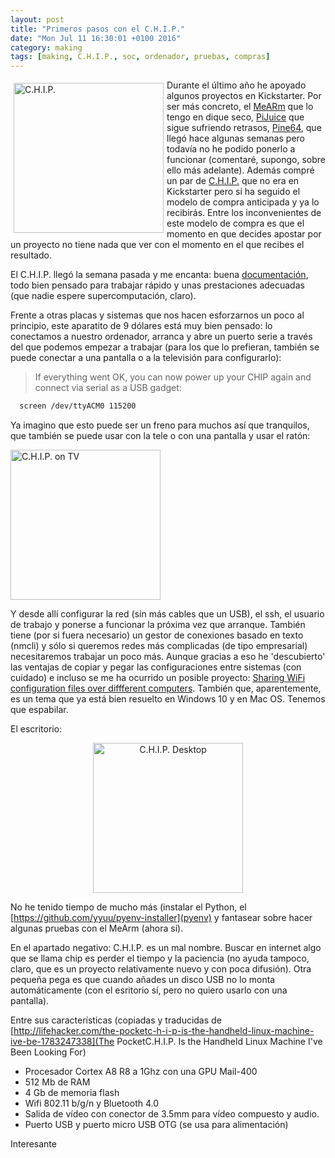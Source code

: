 ```yaml
---
layout: post
title: "Primeros pasos con el C.H.I.P."
date: "Mon Jul 11 16:30:01 +0100 2016"
category: making
tags: [making, C.H.I.P., soc, ordenador, pruebas, compras]
---
```






<a href="https://www.instagram.com/p/BHjol17hGVx/" title="C.H.I.P."><img src="https://scontent.cdninstagram.com/t51.2885-15/e35/13597694_308352186166055_1513547827_n.jpg" width="240"  alt="C.H.I.P." style="float:left; margin:5px"></a>
Durante el último año he apoyado algunos proyectos en Kickstarter. Por ser más concreto, el [MeARm](https://www.kickstarter.com/projects/phenoptix/mearm-pocket-sized-industrial-robotics-for-everybo) que lo tengo en dique seco, [PiJuice](https://www.kickstarter.com/projects/pijuice/pijuice-a-portable-project-platform-for-every-rasp) que sigue sufriendo retrasos, [Pine64](https://www.kickstarter.com/projects/pine64/pine-a64-first-15-64-bit-single-board-super-comput), que llegó hace algunas semanas pero todavía no he podido ponerlo a funcionar (comentaré, supongo, sobre ello más adelante). Además compré un par de [C.H.I.P.](https://getchip.com/) que no era en Kickstarter pero si ha seguido el modelo de compra anticipada y ya lo recibirás.
Entre los inconvenientes de este modelo de compra es que el momento en que decides apostar por un proyecto no tiene nada que ver con el momento en el que recibes el resultado.

El C.H.I.P. llegó la semana pasada y me encanta: buena [documentación](http://docs.getchip.com/chip.html), todo bien pensado para trabajar rápido y unas prestaciones adecuadas (que nadie espere supercomputación, claro).

Frente a otras placas y sistemas que nos hacen esforzarnos un poco al principio, este aparatito de 9 dólares está muy bien pensado: lo conectamos a nuestro ordenador, arranca y abre un puerto serie a través del que podemos empezar a trabajar (para los que lo prefieran, también se puede conectar a una pantalla o a la televisión para configurarlo):

> If everything went OK, you can now power up your CHIP again and connect via serial as a USB gadget:

```bash
  screen /dev/ttyACM0 115200
```

Ya imagino que esto puede ser un freno para muchos así que tranquilos, que también se puede usar con la tele o con una pantalla y usar el ratón:

<a href="https://www.instagram.com/p/BHosUwahC0X/" title="C.H.I.P. on TV"><img src="https://scontent.cdninstagram.com/t51.2885-15/e35/13597543_1770971849782604_173704173_n.jpg" width="240"  alt="C.H.I.P. on TV" style="float:center"></a>

Y desde allí configurar la red (sin más cables que un USB), el ssh, el usuario de trabajo y ponerse a funcionar la próxima vez que arranque. También tiene (por si fuera necesario) un gestor de conexiones basado en texto (nmcli) y sólo si queremos redes más complicadas (de tipo empresarial) necesitaremos trabajar un poco más. Aunque gracias a eso he 'descubierto' las ventajas de copiar y pegar las configuraciones entre sistemas (con cuidado) e incluso se me ha ocurrido un posible proyecto: [Sharing WiFi configuration files over diffferent computers](http://askubuntu.com/questions/796972/sharing-wifi-configuration-files-over-diffferent-computers). También que, aparentemente, es un tema que ya está bien resuelto en Windows 10 y en Mac OS. Tenemos que espabilar.  

El escritorio:

<div align="center">
<a href="https://www.instagram.com/p/BHosfjSBN9e/" title="C.H.I.P. Desktop"><img src="https://scontent.cdninstagram.com/t51.2885-15/e35/13584130_1750517428559546_1192437614_n.jpg" width="240"  alt="C.H.I.P. Desktop" style="float:center"></a>
</div>


No he tenido tiempo de mucho más (instalar el Python, el [https://github.com/yyuu/pyenv-installer](pyenv) y fantasear sobre hacer algunas pruebas con el MeArm (ahora sí).

En el apartado negativo: C.H.I.P. es un mal nombre. Buscar en internet algo que se llama chip es perder el tiempo y la paciencia (no ayuda tampoco, claro, que es un proyecto relativamente nuevo y con poca difusión). Otra pequeña pega es que cuando añades un disco USB no lo monta automáticamente (con el esritorio sí, pero no quiero usarlo con una pantalla).

Entre sus características (copiadas y traducidas de [http://lifehacker.com/the-pocketc-h-i-p-is-the-handheld-linux-machine-ive-be-1783247338](The PocketC.H.I.P. Is the Handheld Linux Machine I've Been Looking For)

* Procesador Cortex A8 R8 a 1Ghz con una GPU Mail-400
* 512 Mb de RAM
* 4 Gb de memoria flash
* Wifi 802.11 b/g/n  y Bluetooth 4.0
* Salida de vídeo con conector de 3.5mm para vídeo compuesto y audio.
* Puerto USB y puerto micro USB OTG (se usa para alimentación)

Interesante
